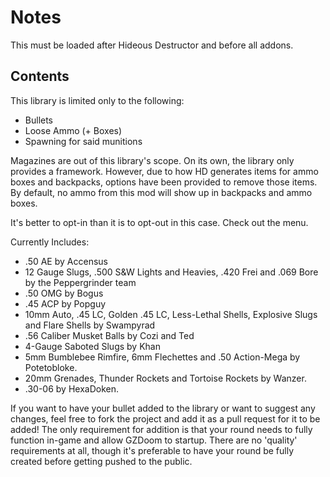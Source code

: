 # Notes

This must be loaded after Hideous Destructor and before all addons.

## Contents

This library is limited only to the following:

- Bullets
- Loose Ammo (+ Boxes)
- Spawning for said munitions

Magazines are out of this library's scope. On its own, the library only provides a framework. However, due to how HD generates items for ammo boxes and backpacks, options have been provided to remove those items. By default, no ammo from this mod will show up in backpacks and ammo boxes.

It's better to opt-in than it is to opt-out in this case. Check out the menu.

Currently Includes:

- .50 AE by Accensus
- 12 Gauge Slugs, .500 S&W Lights and Heavies, .420 Frei and .069 Bore by the Peppergrinder team
- .50 OMG by Bogus
- .45 ACP by Popguy
- 10mm Auto, .45 LC, Golden .45 LC, Less-Lethal Shells, Explosive Slugs and Flare Shells by Swampyrad
- .56 Caliber Musket Balls by Cozi and Ted
- 4-Gauge Saboted Slugs by Khan
- 5mm Bumblebee Rimfire, 6mm Flechettes and .50 Action-Mega by Potetobloke.
- 20mm Grenades, Thunder Rockets and Tortoise Rockets by Wanzer.
- .30-06 by HexaDoken.

If you want to have your bullet added to the library or want to suggest any changes, feel free to fork the project and add it as a pull request for it to be added!
The only requirement for addition is that your round needs to fully function in-game and allow GZDoom to startup. There are no 'quality' requirements at all, though it's preferable to have your round be fully created before getting pushed to the public.
